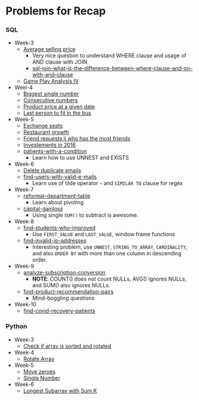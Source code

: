 # Problems for Recap 

### SQL
- Week-3
    + [Average selling price](https://leetcode.com/problems/average-selling-price/description/)
        * Very nice question to understand WHERE clause and usage of AND clause with JOIN
        * [sql-join-what-is-the-difference-between-where-clause-and-on-with-and-clause](https://stackoverflow.com/questions/354070/sql-join-what-is-the-difference-between-where-clause-and-on-clause)
    + [Game Play Analysis IV](https://leetcode.com/problems/game-play-analysis-iv/?envType=study-plan-v2&envId=top-sql-50)
- Weel-4
    + [Biggest single number](https://leetcode.com/problems/biggest-single-number/description/?envType=study-plan-v2&envId=top-sql-50)
    + [Consecutive numbers](https://leetcode.com/problems/consecutive-numbers/description/?envType=study-plan-v2&envId=top-sql-50)
    + [Product price at a given date](https://leetcode.com/problems/product-price-at-a-given-date/?envType=study-plan-v2&envId=top-sql-50)
    + [Last person to fit in the bus](https://leetcode.com/problems/last-person-to-fit-in-the-bus/?envType=study-plan-v2&envId=top-sql-50)
- Week-5
    + [Exchange seats](https://leetcode.com/problems/exchange-seats/?envType=study-plan-v2&envId=top-sql-50)
    + [Restaurant growth](https://leetcode.com/problems/restaurant-growth/description/)
    + [Friend requests ii who has the most friends](https://leetcode.com/problems/friend-requests-ii-who-has-the-most-friends/?envType=study-plan-v2&envId=top-sql-50)
    + [Investements in 2016](https://leetcode.com/problems/investments-in-2016/?envType=study-plan-v2&envId=top-sql-50)
    + [patients-with-a-condition](https://leetcode.com/problems/patients-with-a-condition/description/)
        * Learn how to use UNNEST and EXISTS
- Week-6
    + [Delete duplicate emails](https://leetcode.com/problems/delete-duplicate-emails/description/)
    + [find-users-with-valid-e-mails](https://leetcode.com/problems/find-users-with-valid-e-mails/)
        * Learn use of tilde operator `~` and `SIMILAR TO` clause for regex
- Week-7
    + [reformat-department-table](https://leetcode.com/problems/reformat-department-table/)
        * Learn about pivoting
    + [capital-gainloss](https://leetcode.com/problems/capital-gainloss/)
        * Using single `SUM()` to subtract is awesome. 
- Week-8
    + [find-students-who-improved](https://leetcode.com/problems/find-students-who-improved/)
        * Use `FIRST_VALUE` and `LAST_VALUE`, window frame functions
    + [find-invalid-ip-addresses](https://leetcode.com/problems/find-invalid-ip-addresses/)
        * Interesting problem, use `UNNEST`, `STRING_TO_ARRAY`, `CARDINALITY`, and also `ORDER BY` with more than one column in descending order.
- Week-9
    + [analyze-subscription-conversion](https://leetcode.com/problems/analyze-subscription-conversion/description/)
        * **NOTE**: COUNT() does not count NULLs, AVG() ignores NULLs, and SUM() also ignores NULLs.
    + [find-product-recommendation-pairs](https://leetcode.com/problems/find-product-recommendation-pairs/description/)
        * Mind-boggling questions
- Week-10
    + [find-covid-recovery-patients](https://leetcode.com/problems/find-covid-recovery-patients/description/)

### Python
- Week-3
    + [Check if array is sorted and rotated](https://leetcode.com/problems/check-if-array-is-sorted-and-rotated/description/)
- Week-4
    + [Rotate Array](https://leetcode.com/problems/rotate-array/description/)
- Week-5
    + [Move zeroes](https://leetcode.com/problems/move-zeroes/)
    + [Single Number](https://leetcode.com/problems/single-number/)
- Week-6
    + [Longest Subarray with Sum K](https://www.geeksforgeeks.org/problems/longest-sub-array-with-sum-k0809/1)